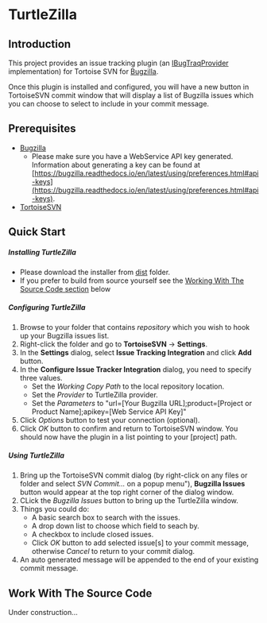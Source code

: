 # TurtleZilla
## Introduction
This project provides an issue tracking plugin (an [IBugTraqProvider](https://tortoisesvn.net/docs/release/TortoiseSVN_en/tsvn-ibugtraqprovider.html) implementation) for Tortoise SVN for [Bugzilla](https://www.bugzilla.org).

Once this plugin is installed and configured, you will have a new button in TortoiseSVN commit window that will display a list of Bugzilla issues which you can choose to select to include in your commit message.

## Prerequisites
* [Bugzilla](https://www.bugzilla.org)
  * Please make sure you have a WebService API key generated. Information about generating a key can be found at [https://bugzilla.readthedocs.io/en/latest/using/preferences.html#api-keys](https://bugzilla.readthedocs.io/en/latest/using/preferences.html#api-keys).
* [TortoiseSVN](https://tortoisesvn.net)

## Quick Start
##### Installing TurtleZilla
* Please download the installer from [dist](./dist) folder.
* If you prefer to build from source yourself see the [Working With The Source Code section](#work-with-the-source-code) below

##### Configuring TurtleZilla
1. Browse to your folder that contains *repository* which you wish to hook up your Bugzilla issues list.
2. Right-click the folder and go to **TortoiseSVN** -> **Settings**.
3. In the **Settings** dialog, select **Issue Tracking Integration** and click **Add** button.
4. In the **Configure Issue Tracker Integration** dialog, you need to specify three values.
   * Set the *Working Copy Path* to the local repository location.
   * Set the *Provider* to TurtleZilla provider.
   * Set the *Parameters* to "url=[Your Bugzilla URL];product=[Project or Product Name];apikey=[Web Service API Key]"
5. Click *Options* button to test your connection (optional).
6. Click *OK* button to confirm and return to TortoiseSVN window. You should now have the plugin in a list pointing to your [project] path.

##### Using TurtleZilla
1. Bring up the TortoiseSVN commit dialog (by right-click on any files or folder and select *SVN Commit...* on a popup menu"), **Bugzilla Issues** button would appear at the top right corner of the dialog window.
2. CLick the *Bugzilla Issues* button to bring up the TurtleZilla window.
3. Things you could do:
   * A basic search box to search with the issues.
   * A drop down list to choose which field to seach by.
   * A checkbox to include closed issues.
   * Click *OK* button to add selected issue[s] to your commit message, otherwise *Cancel* to return to your commit dialog.
4. An auto generated message will be appended to the end of your existing commit message.

## Work With The Source Code
Under construction...